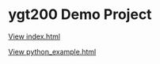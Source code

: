 # ygt200 Demo Project

[View index.html](https://htmlpreview.github.io/?https://github.com/jleopold28/ygt200/blob/main/index.html)


[View python_example.html](https://htmlpreview.github.io/?https://github.com/jleopold28/ygt200/blob/main/python_example.html)
